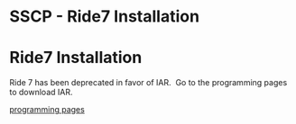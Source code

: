 # SSCP - Ride7 Installation

# Ride7 Installation

Ride 7 has been deprecated in favor of IAR.  Go to the programming pages to download IAR.

[ programming pages](/stanford.edu/testduplicationsscp/home/sscp-2012-2013/programming-2012-2013/installing-iar)

